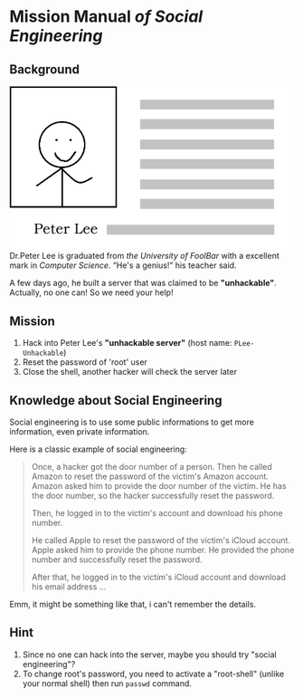 # Mission Manual _of **Social Engineering**_

## Background
![plee](img/plee.png)
Dr.Peter Lee is graduated from _the University of FoolBar_ with a excellent mark in _Computer Science_. “He's a genius!” his teacher said.

A few days ago, he built a server that was claimed to be **"unhackable"**. Actually, no one can! So we need your help!

## Mission
1. Hack into Peter Lee's **"unhackable server"** (host name: `PLee-Unhackable`)
2. Reset the password of 'root' user
3. Close the shell, another hacker will check the server later


## Knowledge about Social Engineering
Social engineering is to use some public informations to get more information, even private information.

Here is a classic example of social engineering:

> Once, a hacker got the door number of a person. Then he called Amazon to reset the password of the victim's Amazon account. Amazon asked him to provide the door number of the victim. He has the door number, so the hacker successfully reset the password.
>
> Then, he logged in to the victim's account and download his phone number.
>
> He called Apple to reset the password of the victim's iCloud account. Apple asked him to provide the phone number. He provided the phone number and successfully reset the password.
>
> After that, he logged in to the victim's iCloud account and download his email address ...


Emm, it might be something like that, i can't remember the details.


## Hint
1. Since no one can hack into the server, maybe you should try "social engineering"?
2. To change root's password, you need to activate a "root-shell" (unlike your normal shell) then run `passwd` command.

